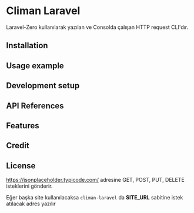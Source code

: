 # Climan Laravel

Laravel-Zero kullanılarak yazılan ve Consolda çalışan HTTP request CLI'dır.

## Installation

## Usage example

## Development setup

## API References

## Features

## Credit

## License

https://jsonplaceholder.typicode.com/ adresine GET, POST, PUT, DELETE isteklerini gönderir.

Eğer başka site kullanılacaksa `climan-laravel` da **SITE_URL** sabitine istek atılacak adres yazılır

